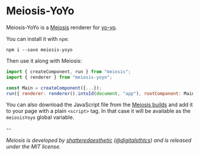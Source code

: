 # Meiosis-YoYo

Meiosis-YoYo is a [Meiosis](http://meiosis.js.org) renderer for [yo-yo](https://github.com/maxogden/yo-yo).

You can install it with `npm`:

```
npm i --save meiosis-yoyo
```

Then use it along with Meiosis:

```javascript
import { createComponent, run } from "meiosis";
import { renderer } from "meiosis-yoyo";

const Main = createComponent({...});
run({ renderer: renderer().intoId(document, "app"), rootComponent: Main });
```

You can also download the JavaScript file from the [Meiosis builds](http://meiosis.js.org/builds) and add it to your page with a plain `<script>` tag. In that case it will be available as the `meiosisYoyo` global variable.

--

_Meiosis is developed by [shatteredaesthetic](https://github.com/shatteredaesthetic)
([@digitalsthtcs](http://twitter.com/digitalsthtcs)) and is released under the MIT license._
